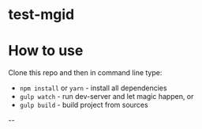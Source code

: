 # test-mgid

# How to use

Clone this repo and then in command line type:

* `npm install` or `yarn` - install all dependencies
* `gulp watch` - run dev-server and let magic happen, or
* `gulp build` - build project from sources

--
